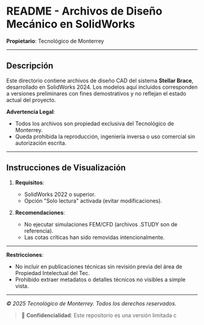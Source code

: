 # README - Archivos de Diseño Mecánico en SolidWorks  

**Propietario**: Tecnológico de Monterrey  

---

## Descripción  
Este directorio contiene archivos de diseño CAD del sistema **Stellar Brace**, desarrollado en SolidWorks 2024. Los modelos aquí incluidos corresponden a versiones preliminares con fines demostrativos y no reflejan el estado actual del proyecto.  

**Advertencia Legal**:  
- Todos los archivos son propiedad exclusiva del Tecnológico de Monterrey.  
- Queda prohibida la reproducción, ingeniería inversa o uso comercial sin autorización escrita.  

---

## Instrucciones de Visualización  
1. **Requisitos**:  
   - SolidWorks 2022 o superior.  
   - Opción "Solo lectura" activada (evitar modificaciones).  

2. **Recomendaciones**:  
   - No ejecutar simulaciones FEM/CFD (archivos .STUDY son de referencia).  
   - Las cotas críticas han sido removidas intencionalmente.  

---

**Restricciones**:  
- No incluir en publicaciones técnicas sin revisión previa del área de Propiedad Intelectual del Tec.  
- Prohibido extraer metadatos o detalles técnicos no visibles a simple vista.
---  
*© 2025 Tecnológico de Monterrey. Todos los derechos reservados.*  

> 🔐 **Confidencialidad**: Este repositorio es una versión limitada c
